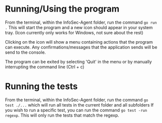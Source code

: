 # Running/Using the program
From the terminal, within the InfoSec-Agent folder, run the command `go run .`
This will start the program and a new icon should appear in your system tray. (Icon currently only works for Windows, not sure about the rest)

Clicking on the icon will show a menu containing actions that the program can execute.
Any confirmations/messages that the application sends will be send to the console.

The program can be exited by selecting 'Quit' in the menu or by manually interrupting the command line (Ctrl + c)

# Running the tests
From the terminal, within the InfoSec-Agent folder, run the command `go test ./...` which will run all tests in the current folder and all subfolders
If you wish to run a specific test, you can run the command `go test -run regexp`. This will only run the tests that match the regexp.